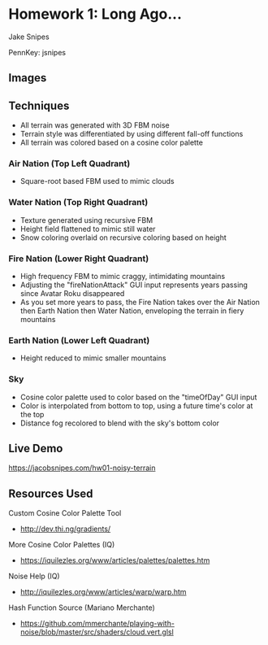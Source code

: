 # Homework 1: Long Ago...
Jake Snipes

PennKey: jsnipes

## Images


## Techniques
- All terrain was generated with 3D FBM noise
- Terrain style was differentiated by using different fall-off functions
- All terrain was colored based on a cosine color palette

### Air Nation (Top Left Quadrant)
- Square-root based FBM used to mimic clouds

### Water Nation (Top Right Quadrant)
- Texture generated using recursive FBM
- Height field flattened to mimic still water
- Snow coloring overlaid on recursive coloring based on height

### Fire Nation (Lower Right Quadrant)
- High frequency FBM to mimic craggy, intimidating mountains
- Adjusting the "fireNationAttack" GUI input represents years passing since Avatar Roku disappeared
- As you set more years to pass, the Fire Nation takes over the Air Nation then Earth Nation then Water Nation, enveloping the terrain in fiery mountains

### Earth Nation (Lower Left Quadrant)
- Height reduced to mimic smaller mountains

### Sky
- Cosine color palette used to color based on the "timeOfDay" GUI input
- Color is interpolated from bottom to top, using a future time's color at the top
- Distance fog recolored to blend with the sky's bottom color

## Live Demo
https://jacobsnipes.com/hw01-noisy-terrain

## Resources Used
Custom Cosine Color Palette Tool
- http://dev.thi.ng/gradients/

More Cosine Color Palettes (IQ)
- https://iquilezles.org/www/articles/palettes/palettes.htm

Noise Help (IQ)
- http://iquilezles.org/www/articles/warp/warp.htm

Hash Function Source (Mariano Merchante)
- https://github.com/mmerchante/playing-with-noise/blob/master/src/shaders/cloud.vert.glsl

